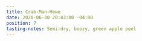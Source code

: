 ```yaml
---
title: Crab-Man-Hewe
date: 2020-06-30 20:43:00 -04:00
position: 7
tasting-notes: Semi-dry, boozy, green apple peel
---
```


